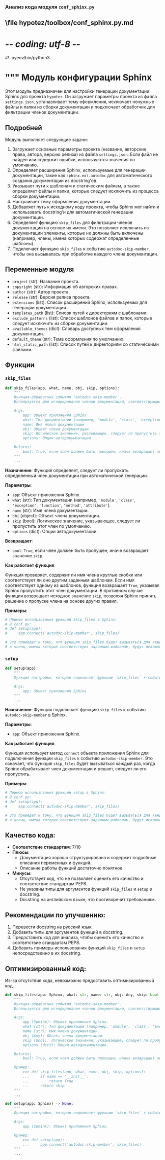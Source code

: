 ### **Анализ кода модуля `conf_sphinx.py`**

## \file hypotez/toolbox/conf_sphinx.py.md
# -*- coding: utf-8 -*-
#! .pyenv/bin/python3

"""
Модуль конфигурации Sphinx
==========================

Этот модуль предназначен для настройки генерации документации Sphinx для проекта `hypotez`. 
Он загружает параметры проекта из файла `settings.json`, устанавливает тему оформления, 
исключает ненужные файлы и папки из сборки документации и подключает обработчик для фильтрации 
членов документации.

Подробней
----------

Модуль выполняет следующие задачи:

1.  Загружает основные параметры проекта (название, авторские права, автора, версию релиза) 
    из файла `settings.json`. Если файл не найден или содержит ошибки, используются значения по умолчанию.
2.  Определяет расширения Sphinx, используемые для генерации документации, такие как `sphinx.ext.autodoc` 
    для автоматического создания документации из docstring'ов.
3.  Указывает пути к шаблонам и статическим файлам, а также определяет файлы и папки, которые следует 
    исключить из процесса сборки документации.
4.  Настраивает тему оформления документации.
5.  Добавляет путь к исходному коду проекта, чтобы Sphinx мог найти и использовать docstring'и для автоматической 
    генерации документации.
6.  Определяет функцию `skip_files` для фильтрации членов документации на основе их имени. Это позволяет 
    исключить из документации элементы, которые не должны быть включены (например, члены, имена которых 
    содержат определенные шаблоны).
7.  Подключает функцию `skip_files` к событию `autodoc-skip-member`, чтобы она вызывалась при обработке 
    каждого члена документации.

Переменные модуля
------------------

-   `project` (str): Название проекта.
-   `copyright` (str): Информация об авторских правах.
-   `author` (str): Автор проекта.
-   `release` (str): Версия релиза проекта.
-   `extensions` (list): Список расширений Sphinx, используемых для генерации документации.
-   `templates_path` (list): Список путей к директориям с шаблонами.
-   `exclude_patterns` (list): Список шаблонов файлов и папок, которые следует исключить из сборки документации.
-   `available_themes` (dict): Словарь доступных тем оформления документации.
-   `default_theme` (str): Тема оформления по умолчанию.
-   `html_static_path` (list): Список путей к директориям со статическими файлами.

Функции
-------

### `skip_files`

```python
def skip_files(app, what, name, obj, skip, options):
    """
    Функция-обработчик события 'autodoc-skip-member'.
    Используется для игнорирования членов документации, соответствующих определённым шаблонам.

    Args:
        app: Объект приложения Sphinx
        what: Тип документации (например, 'module', 'class', 'exception', 'function', 'method', 'attribute')
        name: Имя члена документации
        obj: Объект члена документации
        skip: Логическое значение, указывающее, следует ли пропустить этот член по умолчанию
        options: Опции автодокументации

    Returns:
        bool: True, если член должен быть пропущен; иначе возвращает значение `skip`
    """
    ...
```

**Назначение**: Функция определяет, следует ли пропускать определенный член документации при автоматической генерации.

**Параметры**:

*   `app`: Объект приложения Sphinx.
*   `what` (str): Тип документации (например, `'module'`, `'class'`, `'exception'`, `'function'`, `'method'`, `'attribute'`).
*   `name` (str): Имя члена документации.
*   `obj` (object): Объект члена документации.
*   `skip` (bool): Логическое значение, указывающее, следует ли пропустить этот член по умолчанию.
*   `options` (dict): Опции автодокументации.

**Возвращает**:

*   `bool`: `True`, если член должен быть пропущен; иначе возвращает значение `skip`.

**Как работает функция**:

Функция проверяет, содержит ли имя члена круглые скобки или соответствует ли оно другим заданным шаблонам. 
Если имя соответствует одному из шаблонов, функция возвращает `True`, указывая Sphinx пропустить этот член документации. 
В противном случае функция возвращает исходное значение `skip`, позволяя Sphinx принять решение о пропуске члена 
на основе других правил.

**Примеры**:

```python
# Пример использования функции skip_files в Sphinx:
# В conf.py:
# def setup(app):
#     app.connect('autodoc-skip-member', skip_files)

# Это приведет к тому, что функция skip_files будет вызываться для каждого члена документации,
# и члены, имена которых соответствуют заданным шаблонам, будут исключены из документации.
```

### `setup`

```python
def setup(app):
    """
    Функция настройки, которая подключает функцию `skip_files` к событию `autodoc-skip-member`.

    Args:
        app: Объект приложения Sphinx
    """
    ...
```

**Назначение**: Функция подключает функцию `skip_files` к событию `autodoc-skip-member` в Sphinx.

**Параметры**:

*   `app`: Объект приложения Sphinx.

**Как работает функция**:

Функция использует метод `connect` объекта приложения Sphinx для подключения функции `skip_files` к событию `autodoc-skip-member`. 
Это означает, что функция `skip_files` будет вызываться каждый раз, когда Sphinx обрабатывает член документации и решает, 
следует ли его пропустить.

**Примеры**:

```python
# Пример использования функции setup в Sphinx:
# В conf.py:
# def setup(app):
#     app.connect('autodoc-skip-member', skip_files)

# Это приведет к тому, что функция skip_files будет вызываться для каждого члена документации,
# и члены, имена которых соответствуют заданным шаблонам, будут исключены из документации.
```

## Качество кода:

-   **Соответствие стандартам**: 7/10
-   **Плюсы**:
    -   Документация хорошо структурирована и содержит подробные описания переменных и функций.
    -   Описание работы функций достаточно понятное.
-   **Минусы**:
    -   Отсутствует код, что не позволяет оценить его качество и соответствие стандартам PEP8.
    -   Не указаны типы для аргументов функций `skip_files` и `setup` в docstring.
    -   Docstring на английском языке, что противоречит требованиям.

## Рекомендации по улучшению:

1.  Перевести docstring на русский язык.
2.  Добавить типы для аргументов функций в docstring.
3.  Предоставить код для анализа, чтобы оценить его качество и соответствие стандартам PEP8.
4.  Добавить примеры использования функций `skip_files` и `setup` непосредственно в их docstring.

## Оптимизированный код:

Из-за отсутствия кода, невозможно предоставить оптимизированный код.
```python
def skip_files(app: Sphinx, what: str, name: str, obj: Any, skip: bool, options: dict) -> bool:
    """
    Функция-обработчик события 'autodoc-skip-member'.
    Используется для игнорирования членов документации, соответствующих определённым шаблонам.

    Args:
        app (Sphinx): Объект приложения Sphinx.
        what (str): Тип документации (например, 'module', 'class', 'exception', 'function', 'method', 'attribute').
        name (str): Имя члена документации.
        obj (Any): Объект члена документации.
        skip (bool): Логическое значение, указывающее, следует ли пропустить этот член по умолчанию.
        options (dict): Опции автодокументации.

    Returns:
        bool: True, если член должен быть пропущен; иначе возвращает значение `skip`.

    Пример:
        >>> def skip_files(app, what, name, obj, skip, options):
        ...     if name == '__init__':
        ...         return True
        ...     return skip
    """
    ...
```

```python
def setup(app: Sphinx) -> None:
    """
    Функция настройки, которая подключает функцию `skip_files` к событию `autodoc-skip-member`.

    Args:
        app (Sphinx): Объект приложения Sphinx.

    Пример:
        >>> def setup(app):
        ...     app.connect('autodoc-skip-member', skip_files)
    """
    ...